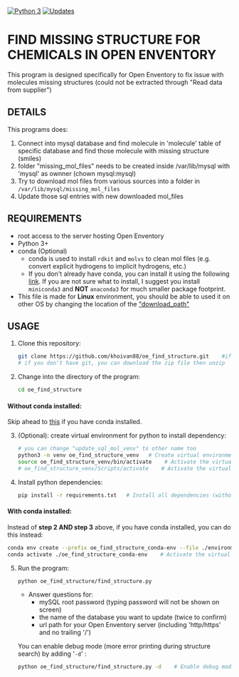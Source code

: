 [![Python 3](https://pyup.io/repos/github/khoivan88/oe_find_structure/python-3-shield.svg)](https://pyup.io/repos/github/khoivan88/oe_find_structure/)
[![Updates](https://pyup.io/repos/github/khoivan88/oe_find_structure/shield.svg)](https://pyup.io/repos/github/khoivan88/oe_find_structure/)

# FIND MISSING STRUCTURE FOR CHEMICALS IN OPEN ENVENTORY

This program is designed specifically for Open Enventory to fix issue with
molecules missing structures (could not be extracted through "Read data from supplier")


## DETAILS

This programs does:

1. Connect into mysql database and find molecule in 'molecule' table
of specific database and find those molecule with missing structure (smiles)
2. folder "missing_mol_files" needs to be created inside /var/lib/mysql
with 'mysql' as ownner (chown mysql:mysql)
3. Try to download mol files from various sources into a folder in
    `/var/lib/mysql/missing_mol_files`
4. Update those sql entries with new downloaded mol_files


## REQUIREMENTS

- root access to the server hosting Open Enventory
- Python 3+
- conda (Optional)
  - conda is used to install `rdkit` and `molvs` to clean mol files (e.g. convert explicit hydrogens to implicit hydrogens, etc.)
  - If you don't already have conda, you can install it using the following <a href="https://docs.conda.io/projects/conda/en/latest/user-guide/install/index.html" target="_blank">link</a>. If you are not sure what to install, I suggest you install `miniconda3` and **NOT** `anaconda3` for much smaller package footprint.
- This file is made for **Linux** environment, you should be able
  to used it on other OS by changing the location of the ["download_path"](oe_find_structure/find_structure.py#L85)


## USAGE

1. Clone this repository:
   
   ```bash
   git clone https://github.com/khoivan88/oe_find_structure.git    #if you have git
   # if you don't have git, you can download the zip file then unzip
   ```

2. Change into the directory of the program:
   
   ```bash
   cd oe_find_structure
   ```

#### Without conda installed:
   Skip ahead to [this](#with-conda-installed) if you have conda installed.

3. (Optional): create virtual environment for python to install dependency:
   
   ```bash
   # you can change "update_sql_mol_venv" to other name too
   python3 -m venv oe_find_structure_venv   # Create virtual environment
   source oe_find_structure_venv/bin/activate    # Activate the virtual environment on Linux
   # oe_find_structure_venv/Scripts/activate    # Activate the virtual environment on Windows
   ```

4. Install python dependencies:
   
   ```bash
   pip install -r requirements.txt   # Install all dependencies (without rdkit and molvs)
   ```

#### With conda installed:

   Instead of **step 2 AND step 3** above, if you have conda installed, you can do this instead:

   ```bash
   conda env create --prefix oe_find_structure_conda-env --file ./environment.yml    # Create virtual  environment with conda and install all dependancies
   conda activate ./oe_find_structure_conda-env    # Activate the virtual environment
   ```

5. Run the program:
   
   ```bash
   python oe_find_structure/find_structure.py
   ```

   - Answer questions for:
     - mySQL root password (typing password will not be shown on screen)
     - the name of the database you want to update (twice to confirm)
     - url path for your Open Enventory server (including 'http/https' and no trailing '/')

   You can enable debug mode (more error printing during structure search) by adding '`-d`' :
   ```bash
   python oe_find_structure/find_structure.py -d    # Enable debug mode
   ```
